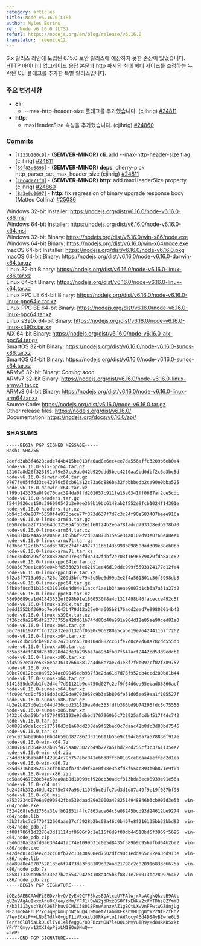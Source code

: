 ```yaml
---
category: articles
title: Node v6.16.0(LTS)
author: Myles Borins
ref: Node v6.16.0 (LTS)
refurl: https://nodejs.org/en/blog/release/v6.16.0
translator: freenice12
---
```


<!--
The 6.15.0 security release introduced some unexpected breakages on the 6.x release line.
This is a special release to fix a regression in the HTTP binary upgrade response body and add
a missing CLI flag to adjust the max header size of the http parser.

### Notable Changes

* **cli**:
  - add --max-http-header-size flag (cjihrig) [#24811](https://github.com/nodejs/node/pull/24811)
* **http**:
  - add maxHeaderSize property (cjihrig) [#24860](https://github.com/nodejs/node/pull/24860)
-->

6.x 릴리스 라인에 도입된 6.15.0 보안 릴리스에 예상하지 못한 손상이 있었습니다. HTTP 바이너리 업그레이드 응답 본문과 http 파서의 최대 헤더 사이즈를 조정하는 누락된 CLI 플래그를 추가한 특별 릴리스입니다.

### 주요 변경사항

* **cli**:
  - --max-http-header-size 플래그를 추가했습니다. (cjihrig) [#24811](https://github.com/nodejs/node/pull/24811)
* **http**:
  - maxHeaderSize 속성을 추가했습니다. (cjihrig) [#24860](https://github.com/nodejs/node/pull/24860)

### Commits

* [[`f233b160c9`](https://github.com/nodejs/node/commit/f233b160c9)] - **(SEMVER-MINOR)** **cli**: add --max-http-header-size flag (cjihrig) [#24811](https://github.com/nodejs/node/pull/24811)
* [[`59f83d6896`](https://github.com/nodejs/node/commit/59f83d6896)] - **(SEMVER-MINOR)** **deps**: cherry-pick http\_parser\_set\_max\_header\_size (cjihrig) [#24811](https://github.com/nodejs/node/pull/24811)
* [[`c0c4de71f0`](https://github.com/nodejs/node/commit/c0c4de71f0)] - **(SEMVER-MINOR)** **http**: add maxHeaderSize property (cjihrig) [#24860](https://github.com/nodejs/node/pull/24860)
* [[`8a3e0c0697`](https://github.com/nodejs/node/commit/8a3e0c0697)] - **http**: fix regression of binary upgrade response body (Matteo Collina) [#25036](https://github.com/nodejs/node/pull/25036)

Windows 32-bit Installer: https://nodejs.org/dist/v6.16.0/node-v6.16.0-x86.msi<br>
Windows 64-bit Installer: https://nodejs.org/dist/v6.16.0/node-v6.16.0-x64.msi<br>
Windows 32-bit Binary: https://nodejs.org/dist/v6.16.0/win-x86/node.exe<br>
Windows 64-bit Binary: https://nodejs.org/dist/v6.16.0/win-x64/node.exe<br>
macOS 64-bit Installer: https://nodejs.org/dist/v6.16.0/node-v6.16.0.pkg<br>
macOS 64-bit Binary: https://nodejs.org/dist/v6.16.0/node-v6.16.0-darwin-x64.tar.gz<br>
Linux 32-bit Binary: https://nodejs.org/dist/v6.16.0/node-v6.16.0-linux-x86.tar.xz<br>
Linux 64-bit Binary: https://nodejs.org/dist/v6.16.0/node-v6.16.0-linux-x64.tar.xz<br>
Linux PPC LE 64-bit Binary: https://nodejs.org/dist/v6.16.0/node-v6.16.0-linux-ppc64le.tar.xz<br>
Linux PPC BE 64-bit Binary: https://nodejs.org/dist/v6.16.0/node-v6.16.0-linux-ppc64.tar.xz<br>
Linux s390x 64-bit Binary: https://nodejs.org/dist/v6.16.0/node-v6.16.0-linux-s390x.tar.xz<br>
AIX 64-bit Binary: https://nodejs.org/dist/v6.16.0/node-v6.16.0-aix-ppc64.tar.gz<br>
SmartOS 32-bit Binary: https://nodejs.org/dist/v6.16.0/node-v6.16.0-sunos-x86.tar.xz<br>
SmartOS 64-bit Binary: https://nodejs.org/dist/v6.16.0/node-v6.16.0-sunos-x64.tar.xz<br>
ARMv6 32-bit Binary: *Coming soon*<br>
ARMv7 32-bit Binary: https://nodejs.org/dist/v6.16.0/node-v6.16.0-linux-armv7l.tar.xz<br>
ARMv8 64-bit Binary: https://nodejs.org/dist/v6.16.0/node-v6.16.0-linux-arm64.tar.xz<br>
Source Code: https://nodejs.org/dist/v6.16.0/node-v6.16.0.tar.gz<br>
Other release files: https://nodejs.org/dist/v6.16.0/<br>
Documentation: https://nodejs.org/docs/v6.16.0/api/

<h3 id="shasums">SHASUMS</h3>

```
-----BEGIN PGP SIGNED MESSAGE-----
Hash: SHA256

2defd3ab3f4628cade7d4b415be013fa0ad8e6ec4ee7da556affc3209b6eb0a4  node-v6.16.0-aix-ppc64.tar.gz
12167a8d26f323191b79e37cc9ab042b929ddd5bec4210aa9bd0dbf2c6a3bc5d  node-v6.16.0-darwin-x64.tar.gz
9767fe05ffd33ce42070c56cb61a12c73a6d886ba32fbbbbedb2ca90e0bba525  node-v6.16.0-darwin-x64.tar.xz
f799b143375a0f9d70dac394da0ffd201657c911fe16a0341ff0687af2ce5cdc  node-v6.16.0-headers.tar.gz
f5449926ce150c386090542b3e9ee369b19bc6148ab2f552e9fcb1024f14391e  node-v6.16.0-headers.tar.xz
6b94c3c0e807f5350f4e973cece77f373d637f7d7c3c24f90e583407beee916a  node-v6.16.0-linux-arm64.tar.gz
10507ebca2f736064dd325854f5b2e1f60f24b2e6a78fadcd7933d8edb978b70  node-v6.16.0-linux-arm64.tar.xz
a70487b82e4a50ea0a8e10b5b6f922d52a870b15a5e34a8102d93e0765ea8ee1  node-v6.16.0-linux-armv7l.tar.gz
fe3b6d712c1b762ed35782c2f4fc4977711b61435998b89850dad309e38eb0bb  node-v6.16.0-linux-armv7l.tar.xz
1c6c30d8d795f8d888526ae97e3dfd0a332fdbf2e703f1696679879fda8a1c62  node-v6.16.0-linux-ppc64le.tar.gz
30085079ee1c039e04bf6533023fe62191ee46d19ddc999f5593324177d12fa4  node-v6.16.0-linux-ppc64le.tar.xz
6f2a3f7713a05ec726af209d5bfe7945c5be6d99a2e2f4a561301c36f5998db8  node-v6.16.0-linux-ppc64.tar.gz
5fb8ef8cd31b15c03101c6e4d04e11accf1ae1b34aeae9007d1cb6a7a51a27d2  node-v6.16.0-linux-ppc64.tar.xz
58d90689ca1d41843532ef098b91e1860530f8a4c131f498b46facecce492c5f  node-v6.16.0-linux-s390x.tar.gz
5edd1552bf369bc7eb9643b479d12a25e04a605b8176add2ead7e99802014b43  node-v6.16.0-linux-s390x.tar.xz
7f26cd9a2845df23773755a428d61b74fd80d48a991e964d12e85ae90ced81a0  node-v6.16.0-linux-x64.tar.gz
56c701b19777ffd122832ead132bf0590c9b6280a5cabe19e7642441167f7262  node-v6.16.0-linux-x64.tar.xz
93e47d1bc0dcbe98288247302c65708104d882cc61fe7d0ce2d68a78cdd555db  node-v6.16.0-linux-x86.tar.gz
d35a33dcf043d7b30228d423e3a295be7aa9d4fb07f647acf2442cd53d9edcb1  node-v6.16.0-linux-x86.tar.xz
af45957ea17e5358eaa361476648817a4d68e7ae7d1e8f7f0b097cf02f389757  node-v6.16.0.pkg
80bc70012bce0a95284ac09045edb937f3c2da61d7d76f952cb4ccd280b81b44  node-v6.16.0-sunos-x64.tar.gz
6141555dd7bb1fd2d4df7d91121b9c4750d027c2ef9f64d6ea65ebad83866acf  node-v6.16.0-sunos-x64.tar.xz
4fc09dfcd0cf5b18db3c829de9703968c9b3e5b806fe51d05ee59aa1f105527f  node-v6.16.0-sunos-x86.tar.gz
4b2e2b827d0e1c044d436cdd231829aa0dc333fdfb386bd9b74295fdc5d75556  node-v6.16.0-sunos-x86.tar.xz
5432c6cba59bfef5794951193e93dbbd1707960b6c722925afcdb4517f4dc742  node-v6.16.0.tar.gz
0d0882a9da1ccc217518d3d1a60dd238da9f52bed0c7daac42b8dc3d83bd7546  node-v6.16.0.tar.xz
7e5c93340e966a16bd4659bd827867d3116611b55e9c194c00a7a578830f917e  node-v6.16.0-win-x64.7z
03807861d364e0a2b09f475aa073022b49b277a51bd79cd255cf3c37611354e7  node-v6.16.0-win-x64.zip
734dd3b3baba0f142904c79b757abc841eb6d8ff5b0109ce8caa4aeffed2d1ea  node-v6.16.0-win-x86.7z
885d6316b4852472cfb04a4fb7dad9f5ae0f08e3b3fd3f554c893b0b871e9f0b  node-v6.16.0-win-x86.zip
cd58a0467828c34a59aa0ab8d10099cf928cb30adcf313bda8ec08939e91e56a  node-v6.16.0-x64.msi
5e2424b372a40db42775e747a98e11979bc0dfc7bd3d1d87a49f9e19f087bf93  node-v6.16.0-x86.msi
e7532234c07e6a0d90842fbe530daad29e3000a4282514948846b3cb905d3e53  win-x64/node.exe
7524268fe5d2756a31efb62851f4fc7863ace64c3e08245bcd93d24612be9274  win-x64/node.lib
43b3fabc7c5f70412660aae27cf3928b2bc09a46c0b467e8f216135bb32bbd93  win-x64/node_pdb.7z
cf08f786f1d2276e3d11114bf9686f9c1e115f6d9f00db44510bd5f3969f5695  win-x64/node_pdb.zip
75d6d30a32afd0a6304441ac74e1099b31c0e5d8435f389b9c956afbd64b2be2  win-x86/node.exe
e42ded01468ee7d3cc68fb77c13430a08ed7502dfc90c1edda65c82ea3cd913e  win-x86/node.lib
eea89a8e40707628135e6f7473da3f38109d02aad21798c2c820916833c6675a  win-x86/node_pdb.7z
485817339eb96dd33ea7b2a5547942e4108a4c5b3f8821e700013bc289976407  win-x86/node_pdb.zip
-----BEGIN PGP SIGNATURE-----

iQEzBAEBCAAdFiEEDv/hvO/ZyE49CYFSkzsB9AtcqUYFAlwjrAsACgkQkzsB9Atc
qUZnVAgAuIkxxAnu0K/ee/cMm/YFJ1+SwW2jdRxzQS0YfxEWkV2xVnTDhs8ZYmYB
r/b3lJ13yscYRY626lhhuv0CMKC38018FnwAenzvAZ1gBQtLXwVnFPwtwGZ8njLg
MFzJmcGAE6LP7xgsq9pkmupnNt6uQ4J9Muet7TabmKFksbVHUpg0YWZZNfFZfEh2
V7evE0AiPM+LNpETdlk0+gpT1iVRxAib1ORXs+to1fAWAocy46d4DS4yBEwfe6U5
TerYs6lBl5aLkQL0lIV814lfeggG/8DFBzzMON7l4DQLpMvVuTR9y+dBHkKDSzkt
YFrY4Omy/w12XKIdpPjxLM1EOuDNuQ==
=2ePF
-----END PGP SIGNATURE-----

```
